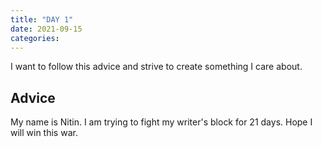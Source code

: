```yaml
---
title: "DAY 1"
date: 2021-09-15
categories:
---
```


I want to follow this advice and strive to create something I care about.

## Advice

My name is Nitin. I am trying to fight my writer's block for 21 days.
Hope I will win this war.